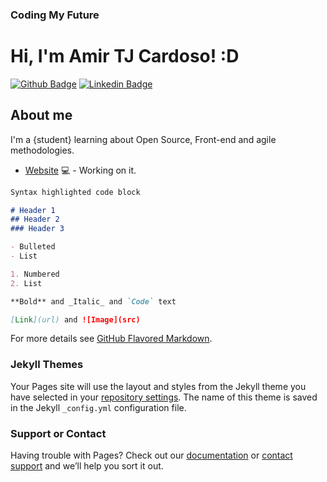 ### Coding My Future

# Hi, I'm Amir TJ Cardoso! :D

[![Github Badge](https://img.shields.io/badge/-Github-000?style=flat-square&logo=Github&logoColor=white&link=https://www.github.com/amircardoso)](https://www.github.com/amircardoso)
[![Linkedin Badge](https://img.shields.io/badge/-LinkedIn-blue?style=flat-square&logo=Linkedin&logoColor=white&link=https://www.linkedin.com/in/amir-cardoso/)](https://www.linkedin.com/in/amir-cardoso/)


## About me
I'm a {student} learning about Open Source, Front-end and agile methodologies.

- [Website](https://github.com/amircardoso/codingmyfuture/) 💻 - Working on it.


```markdown
Syntax highlighted code block

# Header 1
## Header 2
### Header 3

- Bulleted
- List

1. Numbered
2. List

**Bold** and _Italic_ and `Code` text

[Link](url) and ![Image](src)
```

For more details see [GitHub Flavored Markdown](https://guides.github.com/features/mastering-markdown/).

### Jekyll Themes

Your Pages site will use the layout and styles from the Jekyll theme you have selected in your [repository settings](https://github.com/amircardoso/codingmyfuture/settings/pages). The name of this theme is saved in the Jekyll `_config.yml` configuration file.

### Support or Contact

Having trouble with Pages? Check out our [documentation](https://docs.github.com/categories/github-pages-basics/) or [contact support](https://support.github.com/contact) and we’ll help you sort it out.
